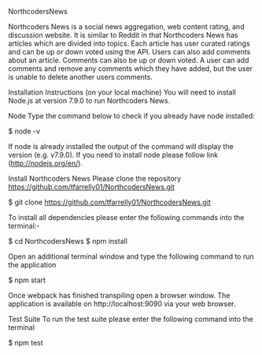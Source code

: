 
NorthcodersNews

Northcoders News is a social news aggregation, web content rating, and discussion website. It is similar to Reddit in that Northcoders News has articles which are divided into topics. Each article has user curated ratings and can be up or down voted using the API. Users can also add comments about an article. Comments can also be up or down voted. A user can add comments and remove any comments which they have added, but the user is unable to delete another users comments. 


Installation Instructions (on your local machine)
You will need to install Node.js at version 7.9.0 to run Northcoders News.

Node
Type the command below to check if you already have node installed:

$ node -v

If node is already installed the output of the command will display the version (e.g. v7.9.0). If you need to install node please follow link (http://nodejs.org/en/).

Install Northcoders News
Please clone the repository https://github.com/tfarrelly01/NorthcodersNews.git

$ git clone https://github.com/tfarrelly01/NorthcodersNews.git

To install all dependencies please enter the following commands into the terminal:-

$ cd NorthcodersNews $ npm install

Open an additional terminal window and type the following command to run the application

$ npm start

Once webpack has finished transpiling open a browser window. The application is available on http://localhost:9090 via your web browser.

Test Suite
To run the test suite please enter the following command into the terminal

$ npm test
